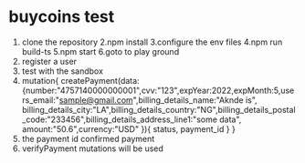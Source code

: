 # buycoins test
1. clone the repository
2.npm install
3.configure the env files
4.npm run build-ts
5.npm start
6.goto to play ground
7. register a user
8. test with the sandbox
9. mutation{
   createPayment(data:{number:"4757140000000001",cvv:"123",expYear:2022,expMonth:5,users_email:"sample@gmail.com",billing_details_name:"Aknde is", billing_details_city:"LA",billing_details_country:"NG",billing_details_postal_code:"233456",billing_details_address_line1:"some data", amount:"50.6",currency:"USD" }){
    status,
    payment_id
  }
}
10. the payment id confirmed payment
11. verifyPayment mutations will be used
